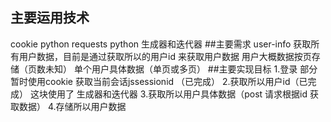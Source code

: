 
## 主要运用技术
cookie
python requests
python 生成器和迭代器
##主要需求 user-info
获取所有用户数据，目前是通过获取所以的用户id 来获取用户数据 
用户大概数据按页存储（页数未知） 
单个用户具体数据（单页或多页）
##主要实现目标
1.登录 部分暂时使用cookie 获取当前会话jssessionid （已完成） 
2.获取所以用户id（已完成） 这块使用了 生成器和迭代器 
3.获取所以用户具体数据（post 请求根据id 获取数据） 
4.存储所以用户数据
